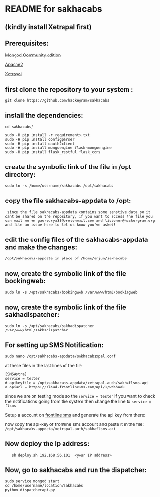 # README for sakhacabs
(kindly install Xetrapal first)
---

## Prerequisites:

[Mongod Community edition](https://docs.mongodb.com/manual/tutorial/install-mongodb-on-ubuntu/)

[Apache2](https://linuxize.com/post/how-to-install-apache-on-ubuntu-18-04/)

[Xetrapal](https://github.com/suryaveer5320129/xetrapal)


## first clone the repository to your system :

```
git clone https://github.com/hackegram/sakhacabs

```

## install the dependencies:

```
cd sakhacabs/

sudo -H pip install -r requirements.txt
sudo -H pip install configparser
sudo -H pip install oauth2client
sudo -H pip install mongoengine flask-mongoengine
sudo -H pip install flask_restful flask_cors
```


## create the symbolic link of the file in /opt directory:


```sudo ln -s /home/username/sakhacabs /opt/sakhacabs```


## copy the file sakhacabs-appdata to /opt:

``` since the file sakhacabs-appdata contains some senstive data so it cant be shared on the repository, if you want to access the file you can mail me on gaursurya33@protonmail.com and listener@hackergram.org and file an issue here to let us know you've asked!```


## edit the config files of the sakhacabs-appdata and make the changes:

```/opt/sakhacabs-appdata in place of /home/arjun/sakhacabs``` 


## now, create the symbolic link of the file bookingweb:

```
sudo ln -s /opt/sakhacabs/bookingweb /var/www/html/bookingweb     
```

## now, create the symbolic link of the file sakhadispatcher:

   ```
   sudo ln -s /opt/sakhacabs/sakhadispatcher /var/www/html/sakhadispatcher
   ```
 
## For setting up SMS Notification:

```
sudo nano /opt/sakhacabs-appdata/sakhacabsxpal.conf
```
at these files in the last lines of the file
```
[SMSAstra]
service = tester
# apikeyfile = /opt/sakhacabs-appdata/xetrapal-auth/sakhaflsms.api
# apiurl = https://cloud.frontlinesms.com/api/1/webhook
```
since we are on testing mode so the ``` service = tester ``` if you want to check the notifications going from the system then change the line to ```service = flsms```

Setup a account on [frontline sms](https://cloud.frontlinesms.com/login/auth) and generate the api key from there:

now copy the api-key of frontline sms account and paste it in the file:
```/opt/sakhacabs-appdata/xetrapal-auth/sakhaflsms.api```

## Now deploy the ip address:

```cd /home/username/sakhacabs
   sh deploy.sh 192.168.56.101  <your IP address>
 ``` 

## Now, go to sakhacabs and run the dispatcher:

```
sudo service mongod start
cd /home/username/location/sakhacabs
python dispatcherapi.py
```



